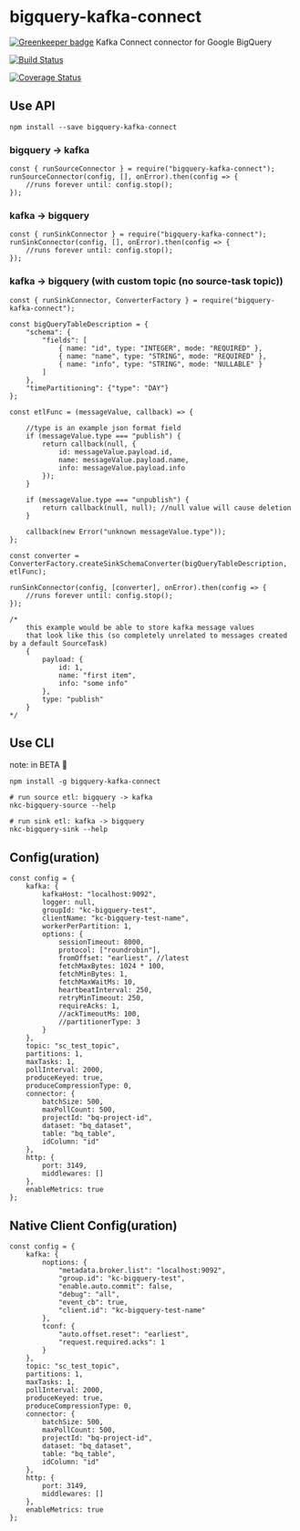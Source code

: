 # bigquery-kafka-connect

[![Greenkeeper badge](https://badges.greenkeeper.io/nodefluent/bigquery-kafka-connect.svg)](https://greenkeeper.io/)
Kafka Connect connector for Google BigQuery

[![Build Status](https://travis-ci.org/nodefluent/bigquery-kafka-connect.svg?branch=master)](https://travis-ci.org/nodefluent/bigquery-kafka-connect)

[![Coverage Status](https://coveralls.io/repos/github/nodefluent/bigquery-kafka-connect/badge.svg?branch=master)](https://coveralls.io/github/nodefluent/bigquery-kafka-connect?branch=master)

## Use API

```
npm install --save bigquery-kafka-connect
```

### bigquery -> kafka

```es6
const { runSourceConnector } = require("bigquery-kafka-connect");
runSourceConnector(config, [], onError).then(config => {
    //runs forever until: config.stop();
});
```

### kafka -> bigquery

```es6
const { runSinkConnector } = require("bigquery-kafka-connect");
runSinkConnector(config, [], onError).then(config => {
    //runs forever until: config.stop();
});
```

### kafka -> bigquery (with custom topic (no source-task topic))

```es6
const { runSinkConnector, ConverterFactory } = require("bigquery-kafka-connect");

const bigQueryTableDescription = {
    "schema": {
        "fields": [
            { name: "id", type: "INTEGER", mode: "REQUIRED" },
            { name: "name", type: "STRING", mode: "REQUIRED" },
            { name: "info", type: "STRING", mode: "NULLABLE" }
        ]
    },
    "timePartitioning": {"type": "DAY"}
};

const etlFunc = (messageValue, callback) => {

    //type is an example json format field
    if (messageValue.type === "publish") {
        return callback(null, {
            id: messageValue.payload.id,
            name: messageValue.payload.name,
            info: messageValue.payload.info
        });
    }

    if (messageValue.type === "unpublish") {
        return callback(null, null); //null value will cause deletion
    }

    callback(new Error("unknown messageValue.type"));
};

const converter = ConverterFactory.createSinkSchemaConverter(bigQueryTableDescription, etlFunc);

runSinkConnector(config, [converter], onError).then(config => {
    //runs forever until: config.stop();
});

/*
    this example would be able to store kafka message values
    that look like this (so completely unrelated to messages created by a default SourceTask)
    {
        payload: {
            id: 1,
            name: "first item",
            info: "some info"
        },
        type: "publish"
    }
*/
```

## Use CLI
note: in BETA :seedling:

```
npm install -g bigquery-kafka-connect
```

```
# run source etl: bigquery -> kafka
nkc-bigquery-source --help
```

```
# run sink etl: kafka -> bigquery
nkc-bigquery-sink --help
```

## Config(uration)
```es6
const config = {
    kafka: {
        kafkaHost: "localhost:9092",
        logger: null,
        groupId: "kc-bigquery-test",
        clientName: "kc-bigquery-test-name",
        workerPerPartition: 1,
        options: {
            sessionTimeout: 8000,
            protocol: ["roundrobin"],
            fromOffset: "earliest", //latest
            fetchMaxBytes: 1024 * 100,
            fetchMinBytes: 1,
            fetchMaxWaitMs: 10,
            heartbeatInterval: 250,
            retryMinTimeout: 250,
            requireAcks: 1,
            //ackTimeoutMs: 100,
            //partitionerType: 3
        }
    },
    topic: "sc_test_topic",
    partitions: 1,
    maxTasks: 1,
    pollInterval: 2000,
    produceKeyed: true,
    produceCompressionType: 0,
    connector: {
        batchSize: 500,
        maxPollCount: 500,
        projectId: "bq-project-id",
        dataset: "bq_dataset",
        table: "bq_table",
        idColumn: "id"
    },
    http: {
        port: 3149,
        middlewares: []
    },
    enableMetrics: true
};
```

## Native Client Config(uration)
```es6
const config = {
    kafka: {
        noptions: {
            "metadata.broker.list": "localhost:9092",
            "group.id": "kc-bigquery-test",
            "enable.auto.commit": false,
            "debug": "all",
            "event_cb": true,
            "client.id": "kc-bigquery-test-name"
        },
        tconf: {
            "auto.offset.reset": "earliest",
            "request.required.acks": 1
        }
    },
    topic: "sc_test_topic",
    partitions: 1,
    maxTasks: 1,
    pollInterval: 2000,
    produceKeyed: true,
    produceCompressionType: 0,
    connector: {
        batchSize: 500,
        maxPollCount: 500,
        projectId: "bq-project-id",
        dataset: "bq_dataset",
        table: "bq_table",
        idColumn: "id"
    },
    http: {
        port: 3149,
        middlewares: []
    },
    enableMetrics: true
};
```
